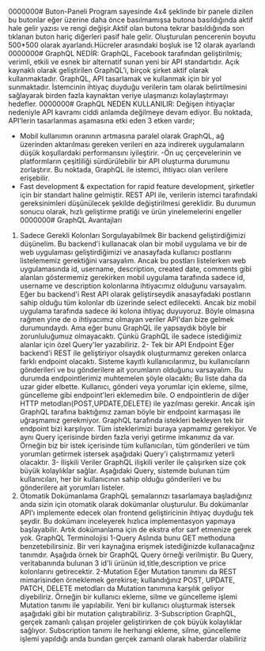0000000# Buton-Paneli
Program sayesinde 4x4 şeklinde bir panele dizilen bu butonlar eğer üzerine daha önce basılmamışsa butona basıldığında aktif hale gelir yazısı ve rengi değişir.Aktif olan butona tekrar basıldığında son tıklanan buton hariç diğerleri pasif hale gelir.
Oluşturulan pencerenin boyutu 500*500 olarak ayarlandı.Hücreler arasındaki boşluk ise 12 olarak ayarlandı
0000000# GraphQL NEDİR:
GraphQL, Facebook tarafından geliştirilmiş; verimli, etkili ve esnek bir alternatif sunan yeni bir API 
standartıdır. Açık kaynaklı olarak geliştirilen GraphQL’i, birçok şirket aktif olarak kullanmaktadır.
GraphQL, API tasarlamak ve kullanmak için bir yol sunmaktadır. İstemcinin ihtiyaç duyduğu verilerin 
tam olarak belirtilmesini sağlayarak birden fazla kaynaktan veriye ulaşmanızı kolaylaştırmayı 
hedefler.
0000000# GraphQL NEDEN KULLANILIR:
Değişen ihtiyaçlar nedeniyle API kavramı ciddi anlamda değilmeye devam ediyor.
Bu noktada, API’lerin tasarlanmas aşamasına etki eden 3 etken vardır;
- Mobil kullanımın oranının artmasına paralel olarak GraphQL, ağ üzerinden aktarılması 
gereken verileri en aza indirerek uygulamaların düşük koşullardaki performansını 
iyileştirir.
-Ön uç çerçevelerinin ve platformların çeşitliliği sürdürülebilir bir API oluşturma 
durumunu zorlaştırır. Bu noktada, GraphQL ile istemci, ihtiyacı olan verilere erişebilir.
- Fast development & expectation for rapid feature development, şirketler için bir standart 
haline gelmiştir.
REST API ile, verilerin istemci tarafındaki gereksinimleri düşünülecek şekilde 
değiştirilmesi gereklidir. Bu durumun sonucu olarak, hızlı geliştirme pratiği ve ürün 
yinelemelerini engeller
0000000# GraphQL Avantajları
1. Sadece Gerekli Kolonları Sorgulayabilmek
Bir backend geliştirdiğimizi düşünelim. Bu backend'i kullanacak olan bir mobil uygulama ve 
bir de web uygulaması geliştirdiğimizi ve anasayfada kullanıcı postlarını listelememiz 
gerektiğini varsayalım. Ancak bu postları listelerken web uygulamasında id, username, 
description, created date, comments gibi alanları göstermemiz gerekirken mobil uygulama 
tarafında sadece id, username ve description kolonlarına ihtiyacımız olduğunu varsayalım.
Eğer bu backend'i Rest API olarak geliştirseydik anasayfadaki postların sahip olduğu tüm 
kolonlar db üzerinde select edilecekti. Ancak biz mobil uygulama tarafında sadece iki kolona 
ihtiyaç duyuyoruz. Böyle olmasına rağmen yine de o ihtiyacımız olmayan veriler API'dan bize 
gelmek durumundaydı.
Ama eğer bunu GraphQL ile yapsaydık böyle bir zorunluluğumuz olmayacaktı. Çünkü 
GraphQL ile sadece istediğimiz alanlar için özel Query'ler yazabiliriz.
2- Tek bir API Endpoint
Eğer backend'i REST ile geliştiriyor olsaydık oluşturmamız gereken onlarca farklı endpoint 
olacaktı. Sisteme kayıtlı kullanıcılarımız, bu kullanıcıların gönderileri ve bu gönderilere ait 
yorumların olduğunu varsayalım. Bu durumda endpointlerimiz muhtemelen şöyle olacaktı;
Bu liste daha da uzar gider elbette. Kullanıcı, gönderi veya yorumlar için ekleme, silme, 
güncelleme gibi endpoint'leri eklemedim bile. O endpointlerin de diğer HTTP 
metodları(POST,UPDATE,DELETE) ile yazılması gerekir.
Ancak işin GraphQL tarafına baktığımız zaman böyle bir endpoint karmaşası ile uğraşmamız 
gerekmiyor. GraphQL tarafında istekleri bekleyen tek bir endpoint bizi karşılıyor. Tüm 
isteklerimizi buraya yapmamız gerekiyor. Ve aynı Query içerisinde birden fazla veriyi getirme 
imkanımız da var.
Örneğin biz bir istek içerisinde tüm kullanıcıları, tüm gönderileri ve tüm yorumları getirmek 
istersek aşağıdaki Query'i çalıştırmamız yeterli olacaktır.
3- İlişkili Veriler
GraphQL ilişkili veriler ile çalışırken size çok büyük kolaylıklar sağlar. Aşağıdaki Query, 
sistemde bulunan tüm kullanıcıları, her bir kullanıcının sahip olduğu gönderileri ve bu 
gönderilere ait yorumları listeler.
4. Otomatik Dokümanlama
GraphQL şemalarınızı tasarlamaya başladığınız anda sizin için otomatik olarak dokümanlar 
oluşturulur. Bu dokümanlar API'ı implemente edecek olan frontend geliştiricinin ihtiyaç 
duyduğu tek şeydir. Bu dokümanı inceleyerek hızlıca implementasyon yapmaya başlayabilir. 
Artık dokümanlama için de ekstra efor sarf etmenize gerek yok.
GraphQL Terminolojisi
1-Query
Aslında bunu GET methoduna benzetebilirsiniz. Bir veri kaynağına erişmek istediğinizde 
kullanacağınız tanımdır. Aşağıda örnek bir GraphQL Query örneği verilmiştir.
Bu Query, veritabanında bulunan 3 id'li ürünün id,title,description ve price kolonlarını 
getirecektir.
2-Mutation
Eğer Mutation tanımını da REST mimarisinden örneklemek gerekirse; kullandığınız 
POST, UPDATE, PATCH, DELETE metodları da Mutation tanımına karşılık geliyor 
diyebiliriz. Örneğin bir kullanıcı ekleme, silme ve güncelleme işlemi Mutation tanımı ile 
yapılabilir.
Yeni bir kullanıcı oluşturmak istersek aşağıdaki gibi bir mutation çalıştırabiliriz.
3-Subscription
GraphQL, gerçek zamanlı çalışan projeler geliştirirken de çok büyük kolaylıklar sağlıyor. 
Subscription tanımı ile herhangi ekleme, silme, güncelleme işlemi yapıldığı anda bundan 
gerçek zamanlı olarak haberdar olabiliriz
